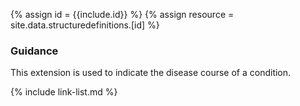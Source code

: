
{% assign id = {{include.id}} %}
{% assign resource = site.data.structuredefinitions.[id] %}

### Guidance
This extension is used to indicate the disease course of a condition.

{% include link-list.md %}
